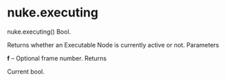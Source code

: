# nuke.executing
nuke.executing()  Bool.

Returns whether an Executable Node is currently active or not.
Parameters

**f** – Optional frame number.
Returns

Current bool.
